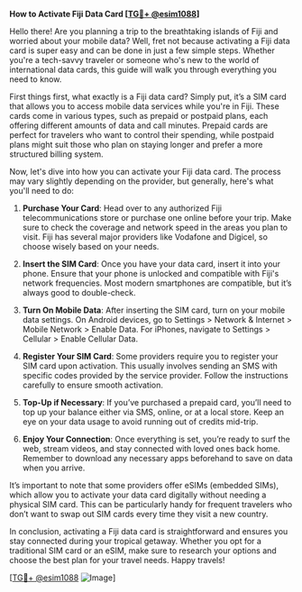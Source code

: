 **How to Activate Fiji Data Card [[TG💪+ @esim1088](https://t.me/s/esim1088)]**

Hello there! Are you planning a trip to the breathtaking islands of Fiji and worried about your mobile data? Well, fret not because activating a Fiji data card is super easy and can be done in just a few simple steps. Whether you're a tech-savvy traveler or someone who's new to the world of international data cards, this guide will walk you through everything you need to know.

First things first, what exactly is a Fiji data card? Simply put, it’s a SIM card that allows you to access mobile data services while you're in Fiji. These cards come in various types, such as prepaid or postpaid plans, each offering different amounts of data and call minutes. Prepaid cards are perfect for travelers who want to control their spending, while postpaid plans might suit those who plan on staying longer and prefer a more structured billing system.

Now, let's dive into how you can activate your Fiji data card. The process may vary slightly depending on the provider, but generally, here's what you'll need to do:

1. **Purchase Your Card**: Head over to any authorized Fiji telecommunications store or purchase one online before your trip. Make sure to check the coverage and network speed in the areas you plan to visit. Fiji has several major providers like Vodafone and Digicel, so choose wisely based on your needs.

2. **Insert the SIM Card**: Once you have your data card, insert it into your phone. Ensure that your phone is unlocked and compatible with Fiji's network frequencies. Most modern smartphones are compatible, but it’s always good to double-check.

3. **Turn On Mobile Data**: After inserting the SIM card, turn on your mobile data settings. On Android devices, go to Settings > Network & Internet > Mobile Network > Enable Data. For iPhones, navigate to Settings > Cellular > Enable Cellular Data.

4. **Register Your SIM Card**: Some providers require you to register your SIM card upon activation. This usually involves sending an SMS with specific codes provided by the service provider. Follow the instructions carefully to ensure smooth activation.

5. **Top-Up if Necessary**: If you’ve purchased a prepaid card, you’ll need to top up your balance either via SMS, online, or at a local store. Keep an eye on your data usage to avoid running out of credits mid-trip.

6. **Enjoy Your Connection**: Once everything is set, you’re ready to surf the web, stream videos, and stay connected with loved ones back home. Remember to download any necessary apps beforehand to save on data when you arrive.

It’s important to note that some providers offer eSIMs (embedded SIMs), which allow you to activate your data card digitally without needing a physical SIM card. This can be particularly handy for frequent travelers who don’t want to swap out SIM cards every time they visit a new country.

In conclusion, activating a Fiji data card is straightforward and ensures you stay connected during your tropical getaway. Whether you opt for a traditional SIM card or an eSIM, make sure to research your options and choose the best plan for your travel needs. Happy travels!

[[TG💪+ @esim1088](https://t.me/s/esim1088) ![Image](https://i.postimg.cc/Y0z9fWf4/image.png)]
